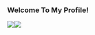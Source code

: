 ### Welcome To My Profile!
<p>
<img src="https://github-readme-stats.vercel.app/api?username=gilanq24&show_icons=true&theme=radical"/><img src="https://github-readme-stats.vercel.app/api/top-langs/?username=gilanq24&theme=radical&layout=compact"/>
</p>
